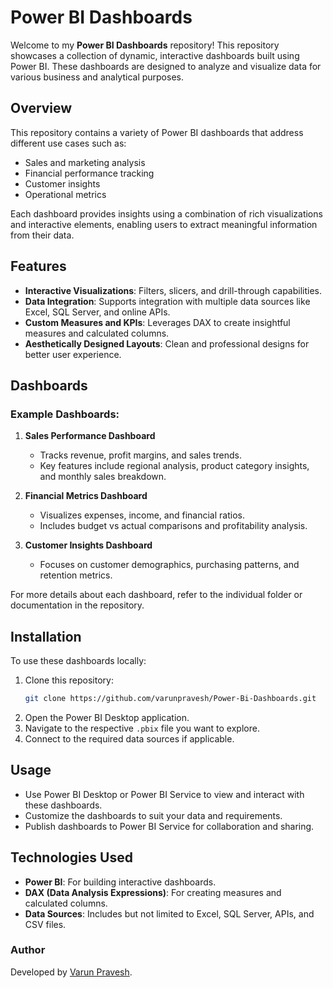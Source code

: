 # Power BI Dashboards

Welcome to my **Power BI Dashboards** repository! This repository showcases a collection of dynamic, interactive dashboards built using Power BI. These dashboards are designed to analyze and visualize data for various business and analytical purposes.

## Overview

This repository contains a variety of Power BI dashboards that address different use cases such as:

- Sales and marketing analysis
- Financial performance tracking
- Customer insights
- Operational metrics

Each dashboard provides insights using a combination of rich visualizations and interactive elements, enabling users to extract meaningful information from their data.

## Features

- **Interactive Visualizations**: Filters, slicers, and drill-through capabilities.
- **Data Integration**: Supports integration with multiple data sources like Excel, SQL Server, and online APIs.
- **Custom Measures and KPIs**: Leverages DAX to create insightful measures and calculated columns.
- **Aesthetically Designed Layouts**: Clean and professional designs for better user experience.

## Dashboards

### Example Dashboards:

1. **Sales Performance Dashboard**
   - Tracks revenue, profit margins, and sales trends.
   - Key features include regional analysis, product category insights, and monthly sales breakdown.

2. **Financial Metrics Dashboard**
   - Visualizes expenses, income, and financial ratios.
   - Includes budget vs actual comparisons and profitability analysis.

3. **Customer Insights Dashboard**
   - Focuses on customer demographics, purchasing patterns, and retention metrics.

For more details about each dashboard, refer to the individual folder or documentation in the repository.

## Installation

To use these dashboards locally:

1. Clone this repository:
   ```bash
   git clone https://github.com/varunpravesh/Power-Bi-Dashboards.git
   ```
2. Open the Power BI Desktop application.
3. Navigate to the respective `.pbix` file you want to explore.
4. Connect to the required data sources if applicable.

## Usage

- Use Power BI Desktop or Power BI Service to view and interact with these dashboards.
- Customize the dashboards to suit your data and requirements.
- Publish dashboards to Power BI Service for collaboration and sharing.

## Technologies Used

- **Power BI**: For building interactive dashboards.
- **DAX (Data Analysis Expressions)**: For creating measures and calculated columns.
- **Data Sources**: Includes but not limited to Excel, SQL Server, APIs, and CSV files.

### Author

Developed by [Varun Pravesh](https://github.com/varunpravesh).
